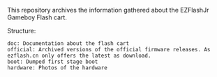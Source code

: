 This repository archives the information gathered about the EZFlashJr Gameboy Flash cart.

Structure:
```
doc: Documentation about the flash cart
official: Archived versions of the official firmware releases. As ezflash.cn only offers the latest as download.
boot: Dumped first stage boot
hardware: Photos of the hardware
```
